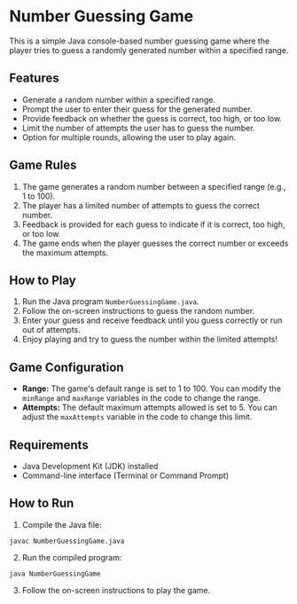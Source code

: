 # Number Guessing Game

This is a simple Java console-based number guessing game where the player tries to guess a randomly generated number within a specified range.

## Features

- Generate a random number within a specified range.
- Prompt the user to enter their guess for the generated number.
- Provide feedback on whether the guess is correct, too high, or too low.
- Limit the number of attempts the user has to guess the number.
- Option for multiple rounds, allowing the user to play again.

## Game Rules

1. The game generates a random number between a specified range (e.g., 1 to 100).
2. The player has a limited number of attempts to guess the correct number.
3. Feedback is provided for each guess to indicate if it is correct, too high, or too low.
4. The game ends when the player guesses the correct number or exceeds the maximum attempts.

## How to Play

1. Run the Java program `NumberGuessingGame.java`.
2. Follow the on-screen instructions to guess the random number.
3. Enter your guess and receive feedback until you guess correctly or run out of attempts.
4. Enjoy playing and try to guess the number within the limited attempts!

## Game Configuration

- **Range:** The game's default range is set to 1 to 100. You can modify the `minRange` and `maxRange` variables in the code to change the range.
- **Attempts:** The default maximum attempts allowed is set to 5. You can adjust the `maxAttempts` variable in the code to change this limit.

## Requirements

- Java Development Kit (JDK) installed
- Command-line interface (Terminal or Command Prompt)

## How to Run

1. Compile the Java file:
```
javac NumberGuessingGame.java
```
2. Run the compiled program:
```
java NumberGuessingGame
```
3. Follow the on-screen instructions to play the game.
